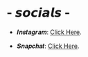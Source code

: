 # - 𝙨𝙤𝙘𝙞𝙖𝙡𝙨 - 
+ 𝑰𝒏𝒔𝒕𝒂𝒈𝒓𝒂𝒎: [Click Here](https://www.instagram.com/shaqir_gardypie/).

+ 𝑺𝒏𝒂𝒑𝒄𝒉𝒂𝒕: [Click Here](https://www.instagram.com/shaqir_gardypie/).
